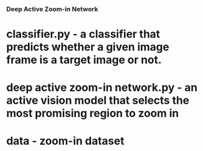 ### Deep Active Zoom-in Network
# classifier.py - a classifier that predicts whether a given image frame is a target image or not. 
# deep active zoom-in network.py - an active vision model that selects the most promising region to zoom in
# data - zoom-in dataset